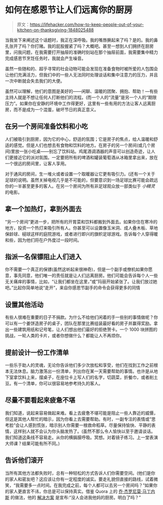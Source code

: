 # 如何在感恩节让人们远离你的厨房

> 原文：<https://lifehacker.com/how-to-keep-people-out-of-your-kitchen-on-thanksgiving-1848025488>

当我坐下来阐述这个话题时，我正在深呼吸。我的嘴唇撅起来了吗？是的。我的鼻孔张开了吗？你打赌。我的屁股握紧了吗？大概吧。甚至一想到人们拥挤在厨房里，问我问题，在我需要打开抽屉的准确时刻站在那个抽屉前面，我需要集中精力完成感恩节烹饪任务时，我就会产生噪音。



虽然一些随和的、超乎寻常的社会动物可能会发现在准备食物时被所爱的人包围会让他们充满活力，但我们中的一些人无法同时处理谈话和集中注意力的压力，并且一次中断就会失去我们的大便。

虽然可以理解，他们的意图是美好的——闲聊、温暖的团聚、拥抱、帮助！—有些主持人就是不想让任何人打断他们的流程。(而一个人的“流量”是另一个人的“期限压力”。如果你在安静的环境中工作得更好，这里有一些有用的方法让客人远离厨房，而不是成为一个混蛋，破坏节日的真正意义。

## 在另一个房间准备饮料和小吃

人们被吸引到厨房，因为它的中心，舒适的氛围；它是房子的焦点，给人温暖和舒适的感觉。但是人们也想去有食物和饮料的地方。在房子的另一个房间(或几个房间)里放一张小吃桌——别忘了饮料站。鸡尾酒调酒器的声音可以创造奇迹，让人们更接近它的派对氛围。一定要把所有的啤酒和罐装葡萄酒从冰箱里拿出来，放在一个很远的房间里，让客人享用。

对于通风的房间，生一堆火或者设置一个取暖器让它更有吸引力。(还有一个关于足球的说明。虽然关掉电视几乎是不可能的，但要意识到一场足球比赛可能会疏远你的一半甚至更多的客人。在另一个房间为所有非足球观众放一部类似于 *小精灵*的电影。

## 拿一个加热灯，拿到外面去

“另一个房间”更进一步，把所有的开胃菜和饮料都搬到外面去。如果你住在寒冷的地方，投资一个热灯来吸引所有人。你甚至可以设置像玉米洞、成人叠木板、草地保龄球、槌球这样的庭院游戏，或者进行即兴的旗帜足球游戏。告诉每个人穿得暖和些，因为他们将在户外度过一段时间。

## 指派一名保镖阻止人们进入

你不需要一个真正的保镖(虽然这听起来很神奇)，但是一个副手或僚机如果你愿意，事先同意，他们唯一的责任就是让人们远离厨房。他们可能会告诉每个人一些无关痛痒的事情，比如，“让我们都坐在这里，”或”玛丽开始紧张了。让我们放过她吧。”比起你简单地说“走开”，来自你感恩节副手的命令会获得更多的同情

## 设置其他活动

有些人很难在重要的日子不捐款。为什么不给他们闲着的手一些别的事情做呢？你可以有一个姜饼造房子的桌子，团队在那里比赛组装最好看的房子并赢得奖励。拿出一些建筑用纸和记号笔，让人们想出他们最好的拒绝贺卡。一个 1000 块拼图的挑战，一轮人类的卡片，或者你想做什么？都能让人不再烦你。

## 提前设计一份工作清单

一些乐于助人的灵魂，无论你告诉他们多少次放松和享受，他们在找到工作之前根本无法休息。脑力激荡出一份清单，列出你在某一天需要帮助的事情。也许是从地下室拿饮料上来，摆桌子，在座位卡上写人们的名字，切蔬菜，折餐巾，或者削土豆。有一个清单，你可以很容易地参考持久的客人。

## 尽量不要看起来疲惫不堪

我们知道，说起来容易做起来难。看上去疲惫不堪可能是阻止一些人靠近的威慑，但这是其他人帮忙的暗示，因为你看上去需要帮助。有时，一副专注的表情或“思考脸”会让人感到慌张，暗示别人你需要一根救命稻草。尽量保持愉快、平静的表情，这样别人就不会认为你头脑发热了。(虽然不那么令人愉快以至于邀请谈话。我们知道这条线不容易走。从你的横膈膜呼吸。冥想。对着镜子练习。上一堂表演大师课？结果可能有所不同。)

## 告诉他们滚开

当所有其他方法都失败时，总有一种轻松的方式告诉人们你需要空间。(他们是你的家人和密友吧？这应该让你有一定程度的诚实。要走礼貌但直接的路线，试着微笑，“我需要多一点时间。在我完成之前，每个人都可以去另一个房间吗？”如果你的家人更直言不讳，你总是可以保持真实。借鉴 Quora 上的 [乔·杰罗尼莫·马丁内斯](https://www.quora.com/profile/Joe-Geronimo-Martinez) 的做法，他的 [解决方案](https://www.quora.com/How-can-I-keep-guests-from-trying-to-help-out-in-the-kitchen-on-Thanksgiving-Whats-the-best-way-to-politely-decline-their-help) 是宣布:“没人会进我他妈的厨房。明白了吗？”